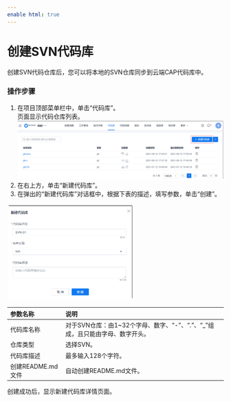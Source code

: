 ```yaml
---
enable html: true
---
```

# 创建SVN代码库

创建SVN代码仓库后，您可以将本地的SVN仓库同步到云端CAP代码库中。

### 操作步骤
1. 在项目顶部菜单栏中，单击“代码库”。           
      页面显示代码仓库列表。
      <img src="fig/代码库-首页.png" style="zoom:50%">
2. 在右上方，单击“新建代码库”。
3. 在弹出的“新建代码库”对话框中，根据下表的描述，填写参数，单击“创建”。
  <img src="fig/代码库-新建-svn.png" style="zoom:50%">
          
|参数名称|说明|
|:--------- |:-------- |
|代码库名称|对于SVN仓库：由1~32个字母、数字、“-”、“.”、“_”组成，且只能由字母、数字开头。|
|仓库类型|选择SVN。|
|代码库描述 |最多输入128个字符。|
|创建README.md文件|自动创建README.md文件。|

创建成功后，显示新建代码库详情页面。


